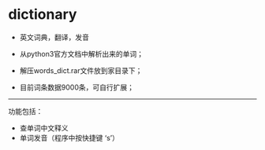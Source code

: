 # dictionary
* 英文词典，翻译，发音
* 从python3官方文档中解析出来的单词；

* 解压words_dict.rar文件放到家目录下；
* 目前词条数据9000条，可自行扩展；

******
功能包括：
* 查单词中文释义
* 单词发音（程序中按快捷键 ‘s’）

